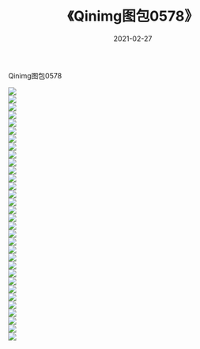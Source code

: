 ﻿---
layout: post
title:  《Qinimg图包0578》
date:   2021-02-27
img: http://imgx.orgx.ga/Qinimg图包/Qinimg图包0578/000.jpg
categories: [美女, 清纯, 唯美]
---

Qinimg图包0578

 ![](http://imgx.orgx.ga/Qinimg图包/Qinimg图包0578/001.jpg) <br>![](http://imgx.orgx.ga/Qinimg图包/Qinimg图包0578/002.jpg) <br>![](http://imgx.orgx.ga/Qinimg图包/Qinimg图包0578/003.jpg) <br>![](http://imgx.orgx.ga/Qinimg图包/Qinimg图包0578/004.jpg) <br>![](http://imgx.orgx.ga/Qinimg图包/Qinimg图包0578/005.jpg) <br>![](http://imgx.orgx.ga/Qinimg图包/Qinimg图包0578/006.jpg) <br>![](http://imgx.orgx.ga/Qinimg图包/Qinimg图包0578/007.jpg) <br>![](http://imgx.orgx.ga/Qinimg图包/Qinimg图包0578/008.jpg) <br>![](http://imgx.orgx.ga/Qinimg图包/Qinimg图包0578/009.jpg) <br>![](http://imgx.orgx.ga/Qinimg图包/Qinimg图包0578/010.jpg) <br>![](http://imgx.orgx.ga/Qinimg图包/Qinimg图包0578/011.jpg) <br>![](http://imgx.orgx.ga/Qinimg图包/Qinimg图包0578/012.jpg) <br>![](http://imgx.orgx.ga/Qinimg图包/Qinimg图包0578/013.jpg) <br>![](http://imgx.orgx.ga/Qinimg图包/Qinimg图包0578/014.jpg) <br>![](http://imgx.orgx.ga/Qinimg图包/Qinimg图包0578/015.jpg) <br>![](http://imgx.orgx.ga/Qinimg图包/Qinimg图包0578/016.jpg) <br>![](http://imgx.orgx.ga/Qinimg图包/Qinimg图包0578/017.jpg) <br>![](http://imgx.orgx.ga/Qinimg图包/Qinimg图包0578/018.jpg) <br>![](http://imgx.orgx.ga/Qinimg图包/Qinimg图包0578/019.jpg) <br>![](http://imgx.orgx.ga/Qinimg图包/Qinimg图包0578/020.jpg) <br>![](http://imgx.orgx.ga/Qinimg图包/Qinimg图包0578/021.jpg) <br>![](http://imgx.orgx.ga/Qinimg图包/Qinimg图包0578/022.jpg) <br>![](http://imgx.orgx.ga/Qinimg图包/Qinimg图包0578/023.jpg) <br>![](http://imgx.orgx.ga/Qinimg图包/Qinimg图包0578/024.jpg) <br>![](http://imgx.orgx.ga/Qinimg图包/Qinimg图包0578/025.jpg) <br>![](http://imgx.orgx.ga/Qinimg图包/Qinimg图包0578/026.jpg) <br>![](http://imgx.orgx.ga/Qinimg图包/Qinimg图包0578/027.jpg) <br>![](http://imgx.orgx.ga/Qinimg图包/Qinimg图包0578/028.jpg) <br>![](http://imgx.orgx.ga/Qinimg图包/Qinimg图包0578/029.jpg) <br>![](http://imgx.orgx.ga/Qinimg图包/Qinimg图包0578/030.jpg) <br>![](http://imgx.orgx.ga/Qinimg图包/Qinimg图包0578/031.jpg) <br>![](http://imgx.orgx.ga/Qinimg图包/Qinimg图包0578/032.jpg) <br>